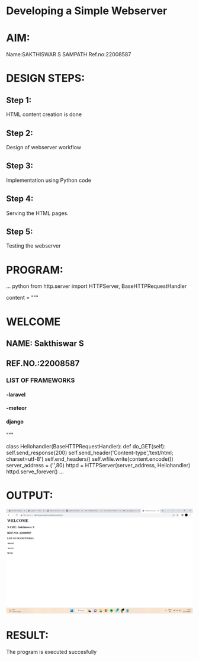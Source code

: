 # Developing a Simple Webserver

# AIM:

Name:SAKTHISWAR S SAMPATH
Ref.no:22008587

# DESIGN STEPS:

## Step 1:

HTML content creation is done

## Step 2:

Design of webserver workflow

## Step 3:

Implementation using Python code

## Step 4:

Serving the HTML pages.

## Step 5:

Testing the webserver

# PROGRAM:
... python
from http.server import HTTPServer, BaseHTTPRequestHandler

content = """
<html>
</head>
</head>
<body>
<h1>WELCOME</h1>
<h2>NAME: Sakthiswar S</h2>
<h2>REF.NO.:22008587</h2>
<h3>LIST OF FRAMEWORKS</h3>
<h4>-laravel</h4>
<h4>-meteor</h4>
<h4>django</h4>
</body>
</html>
"""

class Hellohandler(BaseHTTPRequestHandler):
    def do_GET(self):
        self.send_response(200)
        self.send_header('Content-type','text/html; charset=utf-8')
        self.end_headers()
        self.wfile.write(content.encode())
server_address = ('',80)
httpd = HTTPServer(server_address, Hellohandler)
httpd.serve_forever()
...

# OUTPUT:
![name](webserver.png)

# RESULT:

The program is executed succesfully
